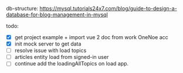 db-structure: https://mysql.tutorials24x7.com/blog/guide-to-design-a-database-for-blog-management-in-mysql 


todo:
 - [x] get project example + import vue 2 doc from work OneNoe acc
 - [x] init mock server to get data
 - [ ] resolve issue with load topics
 - [ ] articles entity load from signed-in user
 - [ ] continue add the loadingAllTopics on load app.